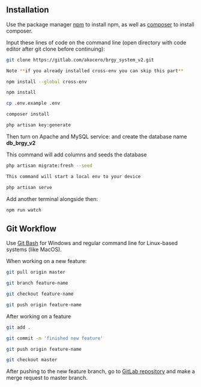 ## Installation

Use the package manager [npm](https://www.npmjs.com/get-npm) to install npm,
as well as [composer](https://getcomposer.org/download/) to install composer.

Input these lines of code on the command line (open directory with code editor after git clone before continuing):
```bash
git clone https://gitlab.com/akocero/brgy_system_v2.git

Note **if you already installed cross-env you can skip this part**
```
```bash
npm install --global cross-env
```
```bash
npm install
```
```bash
cp .env.example .env
```
```bash
composer install
```
```bash
php artisan key:generate
```

Then turn on Apache and MySQL service: and create the database name **db_brgy_v2**

This command will add columns and seeds the database
```bash
php artisan migrate:fresh --seed

This command will start a local env to your device
```
```bash
php artisan serve
```

Add another terminal alongside then:
```bash
npm run watch
```

## Git Workflow

Use [Git Bash](https://git-scm.com/downloads) for Windows and regular command line for Linux-based systems (like MacOS).

When working on a new feature:
```bash
git pull origin master
```
```bash
git branch feature-name
```
```bash
git checkout feature-name
```
```bash
git push origin feature-name
```

After working on a feature
```bash
git add .
```
```bash
git commit -m 'finished new feature'
```
```bash
git push origin feature-name
```
```bash
git checkout master
```
After pushing to the new feature branch, go to [GitLab repository](https://gitlab.com/akocero/brgy_system_v2.git) and make a merge request to master branch.

